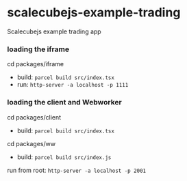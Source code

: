 # scalecubejs-example-trading

Scalecubejs example trading app

### loading the iframe

cd packages/iframe

- build: `parcel build src/index.tsx`
- run: `http-server -a localhost -p 1111`

### loading the client and Webworker

cd packages/client

- build: `parcel build src/index.tsx`

cd packages/ww

- build: `parcel build src/index.js`

run from root: `http-server -a localhost -p 2001`
